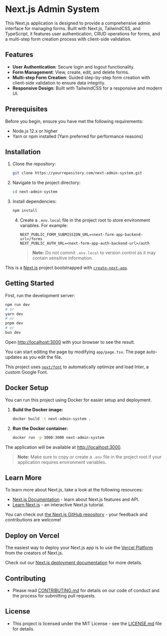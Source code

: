# Next.js Admin System

This Next.js application is designed to provide a comprehensive admin interface for managing forms. Built with Next.js, TailwindCSS, and TypeScript, it features user authentication, CRUD operations for forms, and a multi-step form creation process with client-side validation.

## Features

- **User Authentication**: Secure login and logout functionality.
- **Form Management**: View, create, edit, and delete forms.
- **Multi-step Form Creation**: Guided step-by-step form creation with client-side validation to ensure data integrity.
- **Responsive Design**: Built with TailwindCSS for a responsive and modern UI.

## Prerequisites

Before you begin, ensure you have met the following requirements:
- Node.js 12.x or higher
- Yarn or npm installed (Yarn preferred for performance reasons)

## Installation

1. Clone the repository:
   ```bash
   git clone https://yourrepository.com/next-admin-system.git
   ```
2. Navigate to the project directory:
   ```bash
   cd next-admin-system
   ```
3. Install dependencies:
   ```bash
   npm install
   ```
   4. Create a `.env.local` file in the project root to store environment variables. For example:
      ```env
      NEXT_PUBLIC_FORM_SUBMISSION_URL=<next-form-app-backend-url>/forms
      NEXT_PUBLIC_AUTH_URL=<next-form-app-auth-backend-url>/auth
      ```
      > **Note:** Do not commit `.env.local` to version control as it may contain sensitive information.

This is a [Next.js](https://nextjs.org/) project bootstrapped with [`create-next-app`](https://github.com/vercel/next.js/tree/canary/packages/create-next-app).

## Getting Started

First, run the development server:

```bash
npm run dev
# or
yarn dev
# or
pnpm dev
# or
bun dev
```

Open [http://localhost:3000](http://localhost:3000) with your browser to see the result.

You can start editing the page by modifying `app/page.tsx`. The page auto-updates as you edit the file.

This project uses [`next/font`](https://nextjs.org/docs/basic-features/font-optimization) to automatically optimize and load Inter, a custom Google Font.

## Docker Setup

You can run this project using Docker for easier setup and deployment.

1. **Build the Docker image:**
   ```bash
   docker build -t next-admin-system .
   ```

2. **Run the Docker container:**
   ```bash
   docker run -p 3000:3000 next-admin-system
   ```

The application will be available at [http://localhost:3000](http://localhost:3000).

> **Note:** Make sure to copy or create a `.env` file in the project root if your application requires environment variables.

## Learn More

To learn more about Next.js, take a look at the following resources:

- [Next.js Documentation](https://nextjs.org/docs) - learn about Next.js features and API.
- [Learn Next.js](https://nextjs.org/learn) - an interactive Next.js tutorial.

You can check out [the Next.js GitHub repository](https://github.com/vercel/next.js/) - your feedback and contributions are welcome!

## Deploy on Vercel

The easiest way to deploy your Next.js app is to use the [Vercel Platform](https://vercel.com/new?utm_medium=default-template&filter=next.js&utm_source=create-next-app&utm_campaign=create-next-app-readme) from the creators of Next.js.

Check out our [Next.js deployment documentation](https://nextjs.org/docs/deployment) for more details.

## Contributing
- Please read [CONTRIBUTING.md](./CONTRIBUTING.md) for details on our code of conduct and the process for submitting pull requests.

## License
- This project is licensed under the MIT License - see the [LICENSE.md](./LICENSE.md) file for details.
